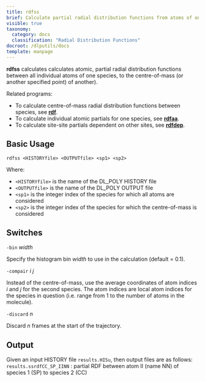 ```yaml
---
title: rdfss
brief: Calculate partial radial distribution functions from atoms of one species to the centre-of-mass of another
visible: true
taxonomy:
  category: docs
  classification: "Radial Distribution Functions"
docroot: /dlputils/docs
template: manpage
---
```


**rdfss** calculates calculates atomic, partial radial distribution functions between all individual atoms of one species, to the centre-of-mass (or another specified point) of another).

Related programs:
+ To calculate centre-of-mass radial distribution functions between species, see [**rdf**](/dlputils/docs/utilities/rdf).
+ To calculate individual atomic partials for one species, see [**rdfaa**](/dlputils/docs/utilities/rdfaa).
+ To calculate site-site partials dependent on other sites, see [**rdfdep**](/dlputils/docs/utilities/rdfdep).

## Basic Usage

```
rdfss <HISTORYfile> <OUTPUTfile> <sp1> <sp2>
```

Where:
+ `<HISTORYfile>` is the name of the DL_POLY HISTORY file
+ `<OUTPUTfile>` is the name of the DL_POLY OUTPUT file
+ `<sp1>` is the integer index of the species for which all atoms are considered
+ `<sp2>` is the integer index of the species for which the centre-of-mass is considered

## Switches

`-bin` _width_

Specify the histogram bin _width_ to use in the calculation (default = 0.1).

`-compair` _i_ _j_

Instead of the centre-of-mass, use the average coordinates of atom indices _i_ and _j_ for the second species. The atom indices are local atom indices for the species in question (i.e. range from 1 to the number of atoms in the molecule).

`-discard` _n_

Discard _n_ frames at the start of the trajectory.

## Output

Given an input HISTORY file `results.HISu`, then output files are as follows:
`results.ssrdfCC_SP_IINN` : partial RDF between atom II (name NN) of species 1 (SP) to species 2 (CC)


